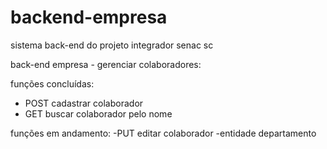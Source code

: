 # backend-empresa
sistema back-end do projeto integrador senac sc

back-end empresa - gerenciar colaboradores:

funções concluídas: 
- POST cadastrar colaborador
- GET buscar colaborador pelo nome

funções em andamento:
-PUT editar colaborador
-entidade departamento
